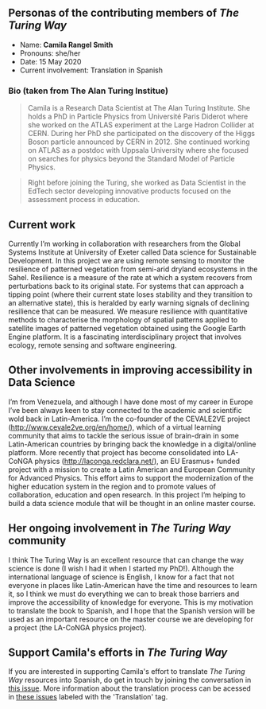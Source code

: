 ## Personas of the contributing members of _The Turing Way_

* Name: **Camila Rangel Smith**
* Pronouns: she/her
* Date: 15 May 2020
* Current involvement: Translation in Spanish

### Bio (taken from The Alan Turing Institue)

> Camila is a Research Data Scientist at The Alan Turing Institute. She holds a PhD in Particle Physics from Université Paris Diderot where she worked on the ATLAS experiment at the Large Hadron Collider at CERN. 
> During her PhD she participated on the discovery of the Higgs Boson particle announced by CERN in 2012. 
> She continued working on ATLAS as a postdoc with Uppsala University where she focused on searches for physics beyond the Standard Model of Particle Physics.

> Right before joining the Turing, she worked as Data Scientist in the EdTech sector developing innovative products focused on the assessment process in education.

## Current work

Currently I’m working in collaboration with researchers from the Global Systems Institute at University of Exeter called Data science for Sustainable Development. 
In this project we are using remote sensing to monitor the resilience of patterned vegetation from semi-arid dryland ecosystems in the Sahel. 
Resilience is a measure of the rate at which a system recovers from perturbations back to its original state. 
For systems that can approach a tipping point (where their current state loses stability and they transition to an alternative state), this is heralded by early warning signals of declining resilience that can be measured. 
We measure resilience with quantitative methods to characterise the morphology of spatial patterns applied to satellite images of patterned vegetation obtained using the Google Earth Engine platform.
It is a fascinating interdisciplinary project that involves ecology, remote sensing and software engineering.  
 
## Other involvements in improving accessibility in Data Science
 
I’m from Venezuela, and although I have done most of my career in Europe I’ve been always keen to stay connected to the academic and scientific wold back in Latin-America. 
I’m the co-founder of the CEVALE2VE project (http://www.cevale2ve.org/en/home/), which of a virtual learning community that aims to tackle the serious issue of brain-drain in some Latin-American countries by bringing back the knowledge in a digital/online platform. 
More recently that project has become consolidated into LA-CoNGA physics (http://laconga.redclara.net/), an EU Erasmus+ funded project with a mission to create a Latin American and European Community for Advanced Physics.
This effort aims to support the modernization of the higher education system in the region and to promote values of collaboration, education and open research. 
In this project I’m helping to build a data science module that will be thought in an online master course.

## Her ongoing involvement in _The Turing Way_ community
 
I think The Turing Way is an excellent resource that can change the way science is done (I wish I had it when I started my PhD!). 
Although the international language of science is English, I know for a fact that not everyone in places like Latin-American have the time and resources to learn it, so I think we must do everything we can to break those barriers and improve the accessibility of knowledge for everyone. 
This is my motivation to translate the book to Spanish, and I hope that the Spanish version will be used as an important resource on the master course we are developing for a project (the LA-CoNGA physics project).

## Support Camila's efforts in _The Turing Way_

If you are interested in supporting Camila's effort to translate _The Turing Way_ resources into Spanish, do get in touch by joining the conversation in [this issue](https://github.com/alan-turing-institute/the-turing-way/issues/767).
More information about the translation process can be acessed in [these issues](https://github.com/alan-turing-institute/the-turing-way/issues?q=is%3Aissue+is%3Aopen+translation+label%3Atranslation) labeled with the 'Translation' tag.
